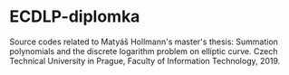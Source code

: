# ECDLP-diplomka

Source codes related to Matyáš Hollmann's master's thesis: Summation polynomials and the discrete logarithm problem on elliptic curve. Czech Technical University in Prague, Faculty of Information Technology, 2019.